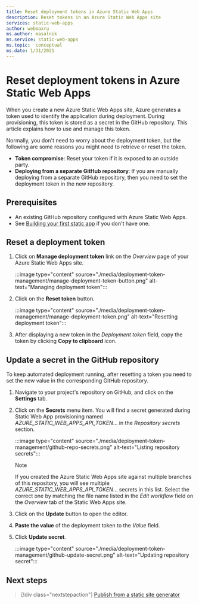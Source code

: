 ```yaml
---
title: Reset deployment tokens in Azure Static Web Apps
description: Reset tokens in an Azure Static Web Apps site
services: static-web-apps
author: webmaxru
ms.author: masalnik
ms.service: static-web-apps
ms.topic:  conceptual
ms.date: 1/31/2021
---
```


# Reset deployment tokens in Azure Static Web Apps

When you create a new Azure Static Web Apps site, Azure generates a token used to identify the application during deployment. During provisioning, this token is stored as a secret in the GitHub repository. This article explains how to use and manage this token.

Normally, you don't need to worry about the deployment token, but the following are some reasons you might need to retrieve or reset the token.

* **Token compromise**: Reset your token if it is exposed to an outside party.
* **Deploying from a separate GitHub repository**: If you are manually deploying from a separate GitHub repository, then you need to set the deployment token in the new repository.

## Prerequisites

- An existing GitHub repository configured with Azure Static Web Apps.
- See [Building your first static app](getting-started.md) if you don't have one.

## Reset a deployment token

1. Click on **Manage deployment token** link on the _Overview_ page of your Azure Static Web Apps site.

    :::image type="content" source="./media/deployment-token-management/manage-deployment-token-button.png" alt-text="Managing deployment token":::

1. Click on the **Reset token** button.

    :::image type="content" source="./media/deployment-token-management/manage-deployment-token.png" alt-text="Resetting deployment token":::

1. After displaying a new token in the _Deployment token_ field, copy the token by clicking **Copy to clipboard** icon.


## Update a secret in the GitHub repository

To keep automated deployment running, after resetting a token you need to set the new value in the corresponding GitHub repository.

1. Navigate to your project's repository on GitHub, and click on the **Settings** tab.
1. Click on the **Secrets** menu item. You will find a secret generated during Static Web App provisioning named _AZURE_STATIC_WEB_APPS_API_TOKEN_... in the _Repository secrets_ section.

    :::image type="content" source="./media/deployment-token-management/github-repo-secrets.png" alt-text="Listing repository secrets":::

    > [!NOTE]
    > If you created the Azure Static Web Apps site against multiple branches of this repository, you will see multiple _AZURE_STATIC_WEB_APPS_API_TOKEN_... secrets in this list. Select the correct one by matching the file name listed in the _Edit workflow_ field on the _Overview_ tab of the Static Web Apps site.

1. Click on the **Update** button to open the editor.
1. **Paste the value** of the deployment token to the _Value_ field.
1. Click **Update secret**.

    :::image type="content" source="./media/deployment-token-management/github-update-secret.png" alt-text="Updating repository secret":::

## Next steps

> [!div class="nextstepaction"]
> [Publish from a static site generator](publish-gatsby.md)
